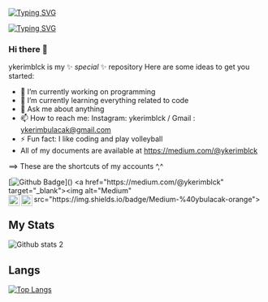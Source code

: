 [![Typing SVG](https://readme-typing-svg.demolab.com?font=Fira+Code&pause=1000&color=BB0000&center=YANLI%C5%9E&vCenter=YANLI%C5%9E&repeat=YANLI%C5%9E&width=435&lines=Yusuf+Kerim+bulacak)](https://git.io/typing-svg)

[![Typing SVG](https://readme-typing-svg.demolab.com?font=Fira+Code&pause=1000&color=E60000&center=YANLI%C5%9E&vCenter=YANLI%C5%9E&repeat=YANLI%C5%9E&width=435&lines=Full-Stack+Web+And+App+Developer;IOS+Developer)](https://git.io/typing-svg)




### Hi there 👋

ykerimblck is my ✨ _special_ ✨ repository 
Here are some ideas to get you started:

- 🔭 I’m currently working on programming
- 🌱 I’m currently learning everything related to code
- 💬 Ask me about anything
- 📫 How to reach me: Instagram: ykerimblck / Gmail : ykerimbulacak@gmail.com
- ⚡ Fun fact: I like coding and play volleyball
- All of my documents are available at https://medium.com/@ykerimblck

==> These are the shortcuts of my accounts ^,^


[![Github Badge](https://img.shields.io/badge/-Github-000?style=quare&labelColor=000&logo=Github&logoColor=white&[https://github.com/ykerimblck](https://github.com/ykerimblck)=https://github.com/ykerimblck)]() 
 <a href="https://medium.com/@ykerimblck" target="_blank"><img alt="Medium" src="https://img.shields.io/badge/Medium-%40ybulacak-orange">
[<img width="22" src="https://upload.wikimedia.org/wikipedia/commons/thumb/e/e9/Linkedin_icon.svg/2048px-Linkedin_icon.svg.png" align="left" />][linkedin]
[<img width="22" src="https://upload.wikimedia.org/wikipedia/commons/thumb/e/e7/Instagram_logo_2016.svg/2048px-Instagram_logo_2016.svg.png" align="left" />][instagram]

[linkedin]:https://tr.linkedin.com/in/yusuf-kerim-bulacak
[instagram]:https://www.instagram.com/ykerimblck/

## My Stats
![Github stats 2](https://github-readme-stats.vercel.app/api?username=ykerimblck&show_icons=true&theme=radical)

## Langs
[![Top Langs](https://github-readme-stats.vercel.app/api/top-langs/?username=ykerimblck&layout=compact&theme=tokyonight)](https://github.com/ykerimblck)
